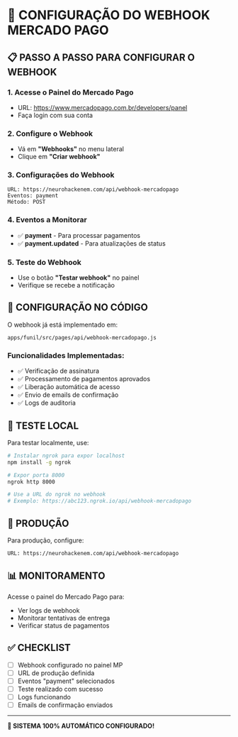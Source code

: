 # 🔗 CONFIGURAÇÃO DO WEBHOOK MERCADO PAGO

## 📋 PASSO A PASSO PARA CONFIGURAR O WEBHOOK

### 1. Acesse o Painel do Mercado Pago
- URL: https://www.mercadopago.com.br/developers/panel
- Faça login com sua conta

### 2. Configure o Webhook
- Vá em **"Webhooks"** no menu lateral
- Clique em **"Criar webhook"**

### 3. Configurações do Webhook
```
URL: https://neurohackenem.com/api/webhook-mercadopago
Eventos: payment
Método: POST
```

### 4. Eventos a Monitorar
- ✅ **payment** - Para processar pagamentos
- ✅ **payment.updated** - Para atualizações de status

### 5. Teste do Webhook
- Use o botão **"Testar webhook"** no painel
- Verifique se recebe a notificação

## 🔧 CONFIGURAÇÃO NO CÓDIGO

O webhook já está implementado em:
```
apps/funil/src/pages/api/webhook-mercadopago.js
```

### Funcionalidades Implementadas:
- ✅ Verificação de assinatura
- ✅ Processamento de pagamentos aprovados
- ✅ Liberação automática de acesso
- ✅ Envio de emails de confirmação
- ✅ Logs de auditoria

## 🧪 TESTE LOCAL

Para testar localmente, use:
```bash
# Instalar ngrok para expor localhost
npm install -g ngrok

# Expor porta 8000
ngrok http 8000

# Use a URL do ngrok no webhook
# Exemplo: https://abc123.ngrok.io/api/webhook-mercadopago
```

## 🚀 PRODUÇÃO

Para produção, configure:
```
URL: https://neurohackenem.com/api/webhook-mercadopago
```

## 📊 MONITORAMENTO

Acesse o painel do Mercado Pago para:
- Ver logs de webhook
- Monitorar tentativas de entrega
- Verificar status de pagamentos

## ✅ CHECKLIST

- [ ] Webhook configurado no painel MP
- [ ] URL de produção definida
- [ ] Eventos "payment" selecionados
- [ ] Teste realizado com sucesso
- [ ] Logs funcionando
- [ ] Emails de confirmação enviados

---

**🎉 SISTEMA 100% AUTOMÁTICO CONFIGURADO!**
